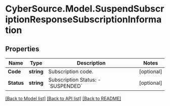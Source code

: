 # CyberSource.Model.SuspendSubscriptionResponseSubscriptionInformation
## Properties

Name | Type | Description | Notes
------------ | ------------- | ------------- | -------------
**Code** | **string** | Subscription code.  | [optional] 
**Status** | **string** | Subscription Status: - &#x60;SUSPENDED&#x60;  | [optional] 

[[Back to Model list]](../README.md#documentation-for-models) [[Back to API list]](../README.md#documentation-for-api-endpoints) [[Back to README]](../README.md)

